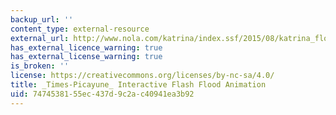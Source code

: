 ```yaml
---
backup_url: ''
content_type: external-resource
external_url: http://www.nola.com/katrina/index.ssf/2015/08/katrina_flooding_map.html
has_external_licence_warning: true
has_external_license_warning: true
is_broken: ''
license: https://creativecommons.org/licenses/by-nc-sa/4.0/
title: _Times-Picayune_ Interactive Flash Flood Animation
uid: 74745381-55ec-437d-9c2a-c40941ea3b92
---
```

